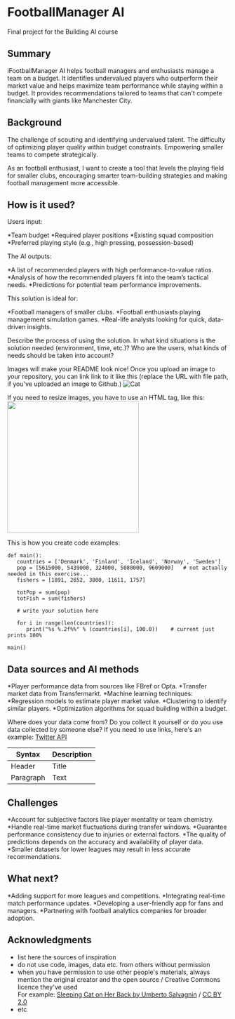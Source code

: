 <!-- This is the markdown template for the final project of the Building AI course, 
created by Reaktor Innovations and University of Helsinki. 
Copy the template, paste it to your GitHub README and edit! -->

# FootballManager AI

Final project for the Building AI course

## Summary

iFootballManager AI helps football managers and enthusiasts manage a team on a budget. It identifies undervalued players who outperform their market value and helps maximize team performance while staying within a budget. It provides recommendations tailored to teams that can't compete financially with giants like Manchester City.


## Background


The challenge of scouting and identifying undervalued talent.
The difficulty of optimizing player quality within budget constraints.
Empowering smaller teams to compete strategically.

As an football enthusiast, I want to create a tool that levels the playing field for smaller clubs, encouraging smarter team-building strategies and making football management more accessible.


## How is it used?

Users input:

*Team budget
*Required player positions
*Existing squad composition
*Preferred playing style (e.g., high pressing, possession-based)

The AI outputs:

*A list of recommended players with high performance-to-value ratios.
*Analysis of how the recommended players fit into the team’s tactical needs.
*Predictions for potential team performance improvements.

This solution is ideal for:

*Football managers of smaller clubs.
*Football enthusiasts playing management simulation games.
*Real-life analysts looking for quick, data-driven insights.

Describe the process of using the solution. In what kind situations is the solution needed (environment, time, etc.)? Who are the users, what kinds of needs should be taken into account?

Images will make your README look nice!
Once you upload an image to your repository, you can link link to it like this (replace the URL with file path, if you've uploaded an image to Github.)
![Cat](https://upload.wikimedia.org/wikipedia/commons/5/5e/Sleeping_cat_on_her_back.jpg)

If you need to resize images, you have to use an HTML tag, like this:
<img src="https://upload.wikimedia.org/wikipedia/commons/5/5e/Sleeping_cat_on_her_back.jpg" width="300">

This is how you create code examples:
```
def main():
   countries = ['Denmark', 'Finland', 'Iceland', 'Norway', 'Sweden']
   pop = [5615000, 5439000, 324000, 5080000, 9609000]   # not actually needed in this exercise...
   fishers = [1891, 2652, 3800, 11611, 1757]

   totPop = sum(pop)
   totFish = sum(fishers)

   # write your solution here

   for i in range(len(countries)):
      print("%s %.2f%%" % (countries[i], 100.0))    # current just prints 100%

main()
```


## Data sources and AI methods


*Player performance data from sources like FBref or Opta.
*Transfer market data from Transfermarkt.
*Machine learning techniques:
*Regression models to estimate player market value.
*Clustering to identify similar players.
*Optimization algorithms for squad building within a budget.


Where does your data come from? Do you collect it yourself or do you use data collected by someone else?
If you need to use links, here's an example:
[Twitter API](https://developer.twitter.com/en/docs)

| Syntax      | Description |
| ----------- | ----------- |
| Header      | Title       |
| Paragraph   | Text        |

## Challenges

*Account for subjective factors like player mentality or team chemistry.
*Handle real-time market fluctuations during transfer windows.
*Guarantee performance consistency due to injuries or external factors.
*The quality of predictions depends on the accuracy and availability of player data.
*Smaller datasets for lower leagues may result in less accurate recommendations.


## What next?

*Adding support for more leagues and competitions.
*Integrating real-time match performance updates.
*Developing a user-friendly app for fans and managers.
*Partnering with football analytics companies for broader adoption.

## Acknowledgments

* list here the sources of inspiration 
* do not use code, images, data etc. from others without permission
* when you have permission to use other people's materials, always mention the original creator and the open source / Creative Commons licence they've used
  <br>For example: [Sleeping Cat on Her Back by Umberto Salvagnin](https://commons.wikimedia.org/wiki/File:Sleeping_cat_on_her_back.jpg#filelinks) / [CC BY 2.0](https://creativecommons.org/licenses/by/2.0)
* etc
